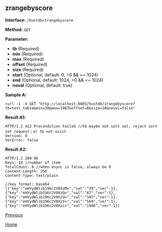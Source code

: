 ## zrangebyscore ##

**Interface:** `/hustdb/zrangebyscore`

**Method:** `GET`

**Parameter:** 

*  **tb** (Required)
*  **min** (Required)
*  **max** (Required)
*  **offset** (Required)
*  **size** (Required)
*  **start**  (Optional, default: 0, >0 && <= 1024)  
*  **end**  (Optional, default: 1024, >0 && <= 1024)
*  **noval**  (Optional, default: true)

**Sample A:**

    curl -i -X GET "http://localhost:8085/hustdb/zrangebyscore?tb=test_table&min=30&max=1987&offset=0&size=10&noval=false"

**Result A1:**

	HTTP/1.1 412 Precondition Failed //tb maybe not sort set, reject sort set request；or tb not exist
	Version: 0
	VerError: false

**Result A2:**

	HTTP/1.1 200 OK
	Keys: 10 //number of item
	TotalCount: 0 //when async is false, always be 0
	Content-Length: 256
	Content-Type: text/plain
	
	//key format: base64
	[{"key":"eHVydWlib196c2V0XzM=","val":"39","ver":1},{"key":"eHVydWlib196c2V0XzQ=","val":"87","ver":1},{"key":"eHVydWlib196c2V0XzU=","val":"345","ver":1},{"key":"eHVydWlib196c2V0XzY=","val":"569","ver":1},{"key":"eHVydWlib196c2V0Xzc=","val":"1986","ver":1}]

[Previous](../hustdb.md)

[Home](../../../index.md)